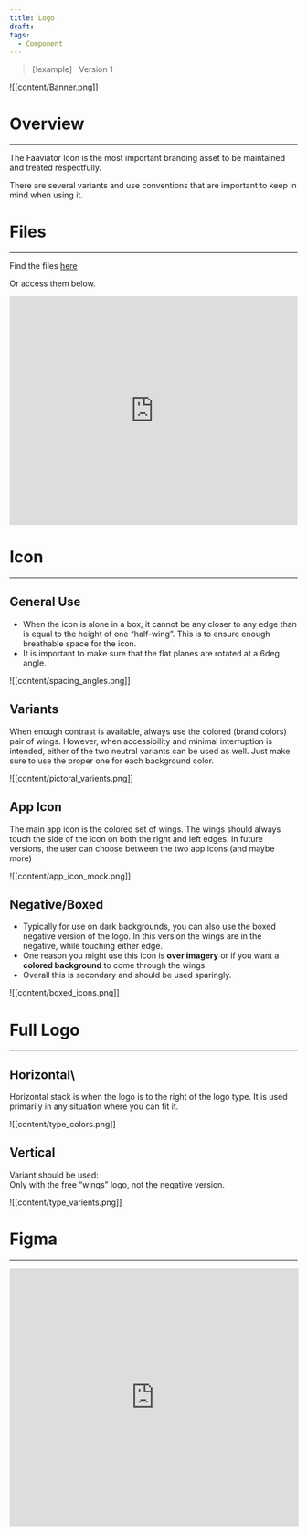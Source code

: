 ```yaml
---
title: Logo
draft: 
tags:
  - Component
---
```

> [!example] &nbsp;&nbsp;Version 1

![[content/Banner.png]]
# Overview
---
The Faaviator Icon is the most important branding asset to be maintained and treated respectfully.

There are several variants and use conventions that are important to keep in mind when using it.

# Files
---
Find the files [here](https://drive.google.com/drive/folders/1z_SIcguR__b0KpJU7W0SPGuZET_0VK14?usp=sharing)

Or access them below.
<iframe src="https://drive.google.com/embeddedfolderview?id=1z_SIcguR__b0KpJU7W0SPGuZET_0VK14#list" style="width:100%; height:400px; border:0; border-radius: 8; background-color: white; background:rgba(255,255,255, 0.90);"></iframe>

# Icon
---
## General Use
- When the icon is alone in a box, it cannot be any closer to any edge than is equal to the height of one “half-wing”. This is to ensure enough breathable space for the icon.  
- It is important to make sure that the flat planes are rotated at a 6deg angle.

![[content/spacing_angles.png]]

## Variants
When enough contrast is available, always use the colored (brand colors) pair of wings. However, when accessibility and minimal interruption is intended, either of the two neutral variants can be used as well. Just make sure to use the proper one for each background color.

![[content/pictoral_varients.png]]

## App Icon
The main app icon is the colored set of wings. The wings should always touch the side of the icon on both the right and left edges. In future versions, the user can choose between the two app icons (and maybe more)

![[content/app_icon_mock.png]]

## Negative/Boxed
- Typically for use on dark backgrounds, you can also use the boxed negative version of the logo. In this version the wings are in the negative, while touching either edge.  
- One reason you might use this icon is **over imagery** or if you want a **colored background** to come through the wings.  
- Overall this is secondary and should be used sparingly.

![[content/boxed_icons.png]]

# Full Logo 
---
## Horizontal\
Horizontal stack is when the logo is to the right of the logo type. It is used primarily in any situation where you can fit it.

![[content/type_colors.png]]

## Vertical
Variant should be used:  
Only with the free “wings” logo, not the negative version.

![[content/type_varients.png]]

# Figma
---
<iframe style="border: 1px solid rgba(0, 0, 0, 0.1);" width="100%" height="450" src="https://embed.figma.com/design/YdYApHlAjaKaJwv7ogVBoy/Faaviator-Design-System-(v1)?node-id=2974-1848&embed-host=share" allowfullscreen></iframe>